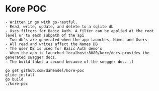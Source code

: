 # Kore POC

 
    - Written in go with go-restful.
    - Read, write, update, and delete to a sqlite db
    - Uses filters for Basic Auth. A filter can be applied at the root level or to each subpath of the api
    - Two db's are generated when the app launches, Names and Users
    - All read and writes affect the Names DB
    - The user DB is used for Basic Auth demo's
    - When the app is launched localhost:8080/kore/docs provides the generated swagger docs.
    - The build takes a second because of the swagger doc. :(

```
go get github.com/dahendel/kore-poc
glide install
go build
./kore-poc
```